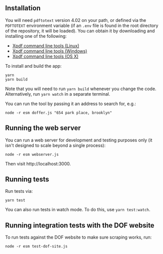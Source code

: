 ## Installation

You will need `pdftotext` version 4.02 on your path, or defined via the
`PDFTOTEXT` environment variable (if an `.env` file is found in the root directory
of the repository, it will be loaded). You can obtain it by downloading
and installing one of the following:

* [Xpdf command line tools (Linux)](https://xpdfreader-dl.s3.amazonaws.com/xpdf-tools-linux-4.02.tar.gz)
* [Xpdf command line tools (Windows)](https://xpdfreader-dl.s3.amazonaws.com/xpdf-tools-win-4.02.zip)
* [Xpdf command line tools (OS X)](https://xpdfreader-dl.s3.amazonaws.com/xpdf-tools-mac-4.02.tar.gz)

To install and build the app:

```
yarn
yarn build
```

Note that you will need to run `yarn build` whenever you change the code. Alternatively,
run `yarn watch` in a separate terminal.

You can run the tool by passing it an address to search for, e.g.:

```
node -r esm doffer.js "654 park place, brooklyn"
```

## Running the web server

You can run a web server for development and testing purposes only
(it isn't designed to scale beyond a single process):

```
node -r esm webserver.js
```

Then visit http://localhost:3000.

## Running tests

Run tests via:

```
yarn test
```

You can also run tests in watch mode. To do this, use `yarn test:watch`.

## Running integration tests with the DOF website

To run tests against the DOF website to make sure scraping works, run:

```
node -r esm test-dof-site.js
```
